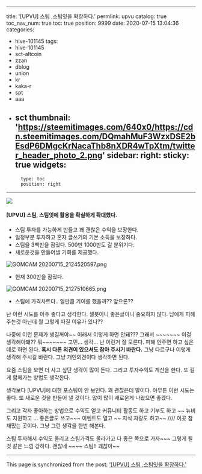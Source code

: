 
---
title: '[UPVU]  스팀 ,스팀잇을  확장하다.'
permlink: upvu
catalog: true
toc_nav_num: true
toc: true
position: 9999
date: 2020-07-15 13:04:36
categories:
- hive-101145
tags:
- hive-101145
- sct-altcoin
- zzan
- dblog
- union
- kr
- kaka-r
- spt
- aaa
- sct
thumbnail: 'https://steemitimages.com/640x0/https://cdn.steemitimages.com/DQmahMuF3WzxDSE2bEsdP6DMgcKrNacaThb8nXDR4wTpXtm/twitter_header_photo_2.png'
sidebar:
    right:
        sticky: true
widgets:
    -
        type: toc
        position: right
---


![](https://steemitimages.com/640x0/https://cdn.steemitimages.com/DQmahMuF3WzxDSE2bEsdP6DMgcKrNacaThb8nXDR4wTpXtm/twitter_header_photo_2.png)


 #### [UPVU] 스팀, 스팀잇에  활용을 확실하게 확대했다.

-  스팀 투자를 가능하게 만들고 꽤 괜찮은 수익을 보장한다. 
-  일정부분 투자하고  혼자  글쓰기의 기본 소득을 보장하다. 
-  스팀을 3백만을 잠궜다.  500만 1000만도 갈 분위기다. 
-  새로운것을 만들어낼 기회를 제공했다. 


![GOMCAM 20200715_2124520597.png](https://cdn.steemitimages.com/DQmY2R5vr49QsLCTPXszANxTyw16aL9iQWtiddq32oGCzVn/GOMCAM%2020200715_2124520597.png)

- 현재 300만을 잠궜다. 

![GOMCAM 20200715_2127510665.png](https://cdn.steemitimages.com/DQmPGRsgmxY1Ey1Xf1BzkDMNmn3BERncy2zr84gNdoCiMzV/GOMCAM%2020200715_2127510665.png)

- 스팀에 가격차트다..  얼만큼 기여를 했을까??   앞으론??

난 이런 시도를 아주  좋다고  생각한다.
셀봇이니 좋은글이니  중요하지 않다.  남에게  피해주는것 아닌데
뭘 그렇게 따질 이유가 있나??   

나중에 이런 문제가 생길꺼야~~  이래서  이렇게 하면 안돼???
그래서 ~~~~~~~   이걸 생각해아돼??   뭐~~~~~~~  고민... 생각... 
난 이런거 잘 모른다.  피해 안주면 하고 싶은데로 하면 된다.
**혹시 다른 의견이 있으셔도 참아 주시기 바란다.**  그냥 다르구나 이렇게
생각해 주시길 바란다.  그냥 개인의견이다 생각하면 된다.   


요즘 스팀을 보면 더 사고 싶단 생각이 많이 든다. 
그리고 투자수익도 계산을 한다.  또 길게 함께가는 방법도 생각한다.

생각보다 [UPVU]에 대한 포스팅이 안 보인다. 꽤 괜찮은데 말이다.
아무튼 이런 시도는 좋다.  또  새로운 것을 만들어 낼 것이다. 
많이 많이 새로운게 나왔으면 좋겠다. 

그리고 각자 좋아하는 방법으로 수익도 얻고 
커뮤니티 활동도 하고  기부도 하고 ~~ 
뉴비도 지원하고  ... 좋은글도 쓰고~~~ 
이벤트도 열고 ~~   지식 자랑도 하고~~  //// 
이곳 참 재밌는 곳이다.  그냥 그런 생각을 한번 해본다. 

스팀 투자해서 수익도 올리고 스팀가격도 올라가고
다 좋은 쪽으로 가자~~~ 그렇게 될것 같은 느낌 강하다.
괜찮네 ~~~~ 스팀!!  괘찮아~~

- - -

This page is synchronized from the post: ['[UPVU]  스팀 ,스팀잇을  확장하다.'](https://steemit.com/@successgr/upvu)
